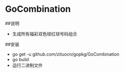 GoCombination
=========
##说明

* 生成所有福彩双色球红球号码组合

##安装

*	go get -u github.com/zituocn/gopkg/GoCombination
*	go build
*   运行二进制文件